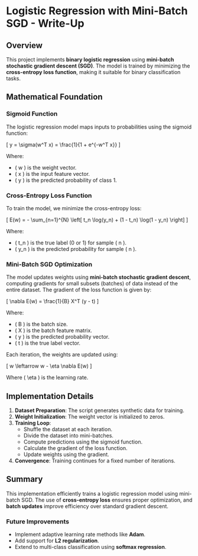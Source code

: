 # Logistic Regression with Mini-Batch SGD - Write-Up

## Overview
This project implements **binary logistic regression** using **mini-batch stochastic gradient descent (SGD)**. The model is trained by minimizing the **cross-entropy loss function**, making it suitable for binary classification tasks.

## Mathematical Foundation

### Sigmoid Function
The logistic regression model maps inputs to probabilities using the sigmoid function:

\[
y = \sigma(w^T x) = \frac{1}{1 + e^{-w^T x}}
\]

Where:
- \( w \) is the weight vector.
- \( x \) is the input feature vector.
- \( y \) is the predicted probability of class 1.

### Cross-Entropy Loss Function
To train the model, we minimize the cross-entropy loss:

\[
E(w) = - \sum_{n=1}^{N} \left[ t_n \log(y_n) + (1 - t_n) \log(1 - y_n) \right]
\]

Where:
- \( t_n \) is the true label (0 or 1) for sample \( n \).
- \( y_n \) is the predicted probability for sample \( n \).

### Mini-Batch SGD Optimization
The model updates weights using **mini-batch stochastic gradient descent**, computing gradients for small subsets (batches) of data instead of the entire dataset. The gradient of the loss function is given by:

\[
\nabla E(w) = \frac{1}{B} X^T (y - t)
\]

Where:
- \( B \) is the batch size.
- \( X \) is the batch feature matrix.
- \( y \) is the predicted probability vector.
- \( t \) is the true label vector.

Each iteration, the weights are updated using:

\[
w \leftarrow w - \eta \nabla E(w)
\]

Where \( \eta \) is the learning rate.

## Implementation Details

1. **Dataset Preparation**: The script generates synthetic data for training.
2. **Weight Initialization**: The weight vector is initialized to zeros.
3. **Training Loop**:
   - Shuffle the dataset at each iteration.
   - Divide the dataset into mini-batches.
   - Compute predictions using the sigmoid function.
   - Calculate the gradient of the loss function.
   - Update weights using the gradient.
4. **Convergence**: Training continues for a fixed number of iterations.

## Summary
This implementation efficiently trains a logistic regression model using mini-batch SGD. The use of **cross-entropy loss** ensures proper optimization, and **batch updates** improve efficiency over standard gradient descent.

### Future Improvements
- Implement adaptive learning rate methods like **Adam**.
- Add support for **L2 regularization**.
- Extend to multi-class classification using **softmax regression**.
